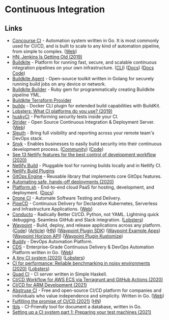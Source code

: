 # Continuous Integration

## Links

- [Concourse CI](https://github.com/concourse/concourse) - Automation system written in Go. It is most commonly used for CI/CD, and is built to scale to any kind of automation pipeline, from simple to complex. ([Web](https://concourse-ci.org/))
- [HN: Jenkins Is Getting Old (2019)](https://news.ycombinator.com/item?id=19781251)
- [Buildkite](https://buildkite.com/) - Platform for running fast, secure, and scalable continuous integration pipelines on your own infrastructure. ([CLI](https://github.com/buildkite/cli)) ([Docs](https://buildkite.com/docs)) ([Docs Code](https://github.com/buildkite/docs))
- [Buildkite Agent](https://github.com/buildkite/agent) - Open-source toolkit written in Golang for securely running build jobs on any device or network.
- [Buildkite Builder](https://github.com/Gusto/buildkite-builder) - Ruby gem for programmatically creating Buildkite pipeline YML.
- [Buildkite Terraform Provider](https://github.com/buildkite/terraform-provider-buildkite)
- [buildx](https://github.com/docker/buildx) - Docker CLI plugin for extended build capabilities with BuildKit.
- [Lobsters: What CI platforms do you use? (2019)](https://lobste.rs/s/5j4vij/what_ci_platforms_do_you_use)
- [huskyCI](https://github.com/globocom/huskyCI) - Performing security tests inside your CI.
- [Strider](https://github.com/Strider-CD/strider) - Open Source Continuous Integration & Deployment Server. ([Web](http://strider-cd.github.io/))
- [Sleuth](https://www.sleuth.io/) - Bring full visibility and reporting across your remote team's DevOps stack.
- [Snyk](https://snyk.io/) - Enables businesses to easily build security into their continuous development process. ([Community](https://community.snyk.io/)) ([Code](https://github.com/snyk/snyk))
- [See 13 Netlify features for the best control of development workflow (2020)](https://www.netlify.com/blog/2020/05/12/see-13-netlify-features-for-the-best-control-of-development-workflow/)
- [Netlify Build](https://github.com/netlify/build) - Pluggable tool for running builds locally and in Netlify CI.
- [Netlify Build Plugins](https://github.com/netlify/plugins)
- [GitOps Engine](https://github.com/argoproj/gitops-engine) - Reusable library that implements core GitOps features.
- [Automating safe, hands-off deployments (2020)](https://aws.amazon.com/builders-library/automating-safe-hands-off-deployments/)
- [Platform.sh](https://platform.sh/) - End-to-end cloud PaaS for hosting, development, and deployment. ([Docs](https://docs.platform.sh/))
- [Drone CI](https://drone.io/) - Automate Software Testing and Delivery.
- [PipeCD](https://github.com/pipe-cd/pipe) - Continuous Delivery for Declarative Kubernetes, Serverless and Infrastructure Applications. ([Web](https://pipecd.dev/))
- [Conducto](https://www.conducto.com/) - Radically Better CI/CD. Python, not YAML. Lightning quick debugging. Seamless GitHub and Slack integration. ([Lobsters](https://lobste.rs/s/dx53xy/conducto_next_gen_ci_cd_python_not_yaml))
- [Waypoint](https://www.waypointproject.io/) - Build, deploy, and release applications across any platform. ([Code](https://github.com/hashicorp/waypoint)) ([Article](https://www.hashicorp.com/blog/announcing-waypoint)) ([HN](https://news.ycombinator.com/item?id=24790055)) ([Waypoint Plugin SDK](https://github.com/hashicorp/waypoint-plugin-sdk)) ([Waypoint Example Apps](https://github.com/hashicorp/waypoint-examples)) ([Waypoint Horizon API](https://github.com/hashicorp/waypoint-hzn)) ([Waypoint Plugin Kustomize](https://github.com/tcnksm/waypoint-plugin-kustomize))
- [Buddy](https://buddy.works/) - DevOps Automation Platform.
- [CDS](https://github.com/ovh/cds) - Enterprise-Grade Continuous Delivery & DevOps Automation Platform written in Go. ([Web](https://ovh.github.io/cds/))
- [A tiny CI system (2020)](https://www.0chris.com/tiny-ci-system.html) ([Lobsters](https://lobste.rs/s/fbc6wl/tiny_ci_system))
- [CI for performance: Reliable benchmarking in noisy environments (2020)](https://pythonspeed.com/articles/consistent-benchmarking-in-ci/) ([Lobsters](https://lobste.rs/s/33xrng/ci_for_performance_reliable))
- [Quad CI](https://github.com/alpacaaa/quad-ci) - CI server written in Simple Haskell.
- [CI/CD Workflow for AWS ECS via Terragrunt and GitHub Actions (2020)](https://camillovisini.com/article/terragrunt-github-actions-aws-ecs/)
- [CI/CD for ARM Development (2021)](https://turingpi.com/case-study-turing-pi-gitlab-ci-ansible/)
- [Abstruse CI](https://github.com/bleenco/abstruse) - Free and open-source CI/CD platform for companies and individuals who value independence and simplicity. Written in Go. ([Web](https://www.abstruse.cc/))
- [Fulfilling the promise of CI/CD (2021)](https://stackoverflow.blog/2021/01/19/fulfilling-the-promise-of-ci-cd/) ([HN](https://news.ycombinator.com/item?id=25843210))
- [tbls](https://github.com/k1LoW/tbls) - CI-Friendly tool for document a database, written in Go.
- [Setting up a CI system part 1: Preparing your test machines (2021)](http://www.mupuf.org/blog/2021/02/08/setting-up-a-ci-system-preparing-your-test-machine/)
